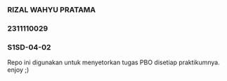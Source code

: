 ### RIZAL WAHYU PRATAMA
### 2311110029
### S1SD-04-02

Repo ini digunakan untuk menyetorkan tugas PBO disetiap praktikumnya. enjoy ;)
